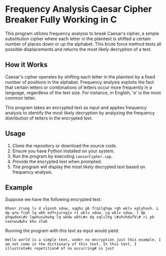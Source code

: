 # Frequency Analysis Caesar Cipher Breaker Fully Working in C

This program utilizes frequency analysis to break Caesar's cipher, a simple substitution cipher where each letter in the plaintext is shifted a certain number of places down or up the alphabet. This brute force method tests all possible displacements and returns the most likely decryption of a text.

## How it Works

Caesar's cipher operates by shifting each letter in the plaintext by a fixed number of positions in the alphabet. Frequency analysis exploits the fact that certain letters or combinations of letters occur more frequently in a language, regardless of the text size. For instance, in English, 'e' is the most common letter.

This program takes an encrypted text as input and applies frequency analysis to identify the most likely decryption by analyzing the frequency distribution of letters in the encrypted text.

## Usage

1. Clone the repository or download the source code.
2. Ensure you have Python installed on your system.
3. Run the program by executing `caesarCipher.cpp`.
4. Provide the encrypted text when prompted.
5. The program will display the most likely decrypted text based on frequency analysis.

## Example

Suppose we have the following encrypted text:

```
Khoor zruog lv d vlpsoh sduw, xqghu pb frqilghqw rqh wklv xqlyhuvh. L dp qrw frph lq wkh edfnjurxqjv ri wklv sduw. Lq wklv sduw, l dp phqwdoo\#v lqwhusuhwhg lq wkdw wkh\#v dq xqlilhg \#uhvhdufk\# ri pb vxevwudwhv khu zlwk
```

Running the program with this text as input would yield:

```
Hello world is a simple text, under no encryption just this example. I am not come in the dictionary of this text. In this text, I illustrate#s repetition# of no occurring# in just
```
